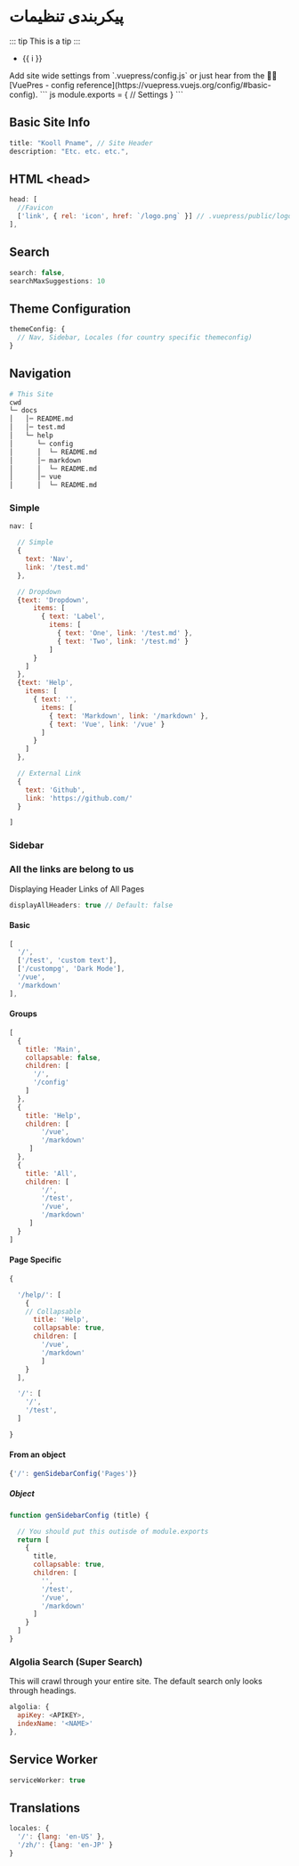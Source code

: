 # پیکربندی تنظیمات

::: tip
This is a tip
:::
<ul v-for="i in 3">
  <li>{{ i }} </li>
</ul>
Add site wide settings from `.vuepress/config.js` or just hear from the 🐴👅 [VuePres - config reference](https://vuepress.vuejs.org/config/#basic-config).
``` js
module.exports = {
  // Settings
}
```

## Basic Site Info
``` js
title: "Kooll Pname", // Site Header
description: "Etc. etc. etc.",
```

## HTML \<head>
``` js
head: [
  //Favicon
  ['link', { rel: 'icon', href: `/logo.png` }] // .vuepress/public/logo.png
],
```

## Search
``` js
search: false,
searchMaxSuggestions: 10
```

## Theme Configuration

``` js
themeConfig: {
  // Nav, Sidebar, Locales (for country specific themeconfig)
}
```

## Navigation

``` bash
# This Site
cwd
└─ docs
│   │─ README.md
│   │─ test.md
│   └─ help
│      └─ config
│      │  └─ README.md
│      │─ markdown
│      │  └─ README.md
│      │─ vue
│      │  └─ README.md
```

### Simple

``` js
nav: [

  // Simple
  {
    text: 'Nav',
    link: '/test.md'
  },

  // Dropdown
  {text: 'Dropdown',
      items: [
        { text: 'Label',
          items: [
            { text: 'One', link: '/test.md' },
            { text: 'Two', link: '/test.md' }
          ]
      }
    ]
  },
  {text: 'Help',
    items: [
      { text: '',
        items: [
          { text: 'Markdown', link: '/markdown' },
          { text: 'Vue', link: '/vue' }
        ]
      }
    ]
  },

  // External Link
  {
    text: 'Github',
    link: 'https://github.com/'
  }

]
```

### Sidebar

### All the links are belong to us
Displaying Header Links of All Pages
``` js
displayAllHeaders: true // Default: false
```

#### Basic
```js
[
  '/',
  ['/test', 'custom text'],
  ['/custompg', 'Dark Mode'],
  '/vue',
  '/markdown'
],
```

#### Groups

```js
[
  {
    title: 'Main',
    collapsable: false,
    children: [
      '/',
      '/config'
    ]
  },
  {
    title: 'Help',
    children: [
        '/vue',
        '/markdown'
     ]
  },
  {
    title: 'All',
    children: [
        '/',
        '/test',
        '/vue',
        '/markdown'
     ]
  }
]
```

#### Page Specific

``` js
{

  '/help/': [
    {
    // Collapsable
      title: 'Help',
      collapsable: true,
      children: [
        '/vue',
        '/markdown'
        ]
    }
  ],

  '/': [
    '/',
    '/test',
  ]

}
```

#### From an object

``` js
{'/': genSidebarConfig('Pages')}
```

##### Object
``` js
function genSidebarConfig (title) {

  // You should put this outisde of module.exports
  return [
    {
      title,
      collapsable: true,
      children: [
        '',
        '/test',
        '/vue',
        '/markdown'
      ]
    }
  ]
}
```

### Algolia Search (Super Search)
This will crawl through your entire site. The default search only looks through headings.

``` js
algolia: {
  apiKey: <APIKEY>,
  indexName: '<NAME>'
},
```

## Service Worker
``` js
serviceWorker: true
```

## Translations
``` js
locales: {
  '/': {lang: 'en-US' },
  '/zh/': {lang: 'en-JP' }
}
```
